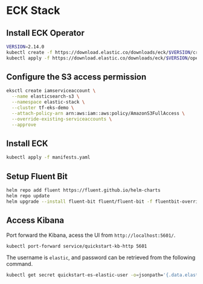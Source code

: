 # ECK Stack

## Install ECK Operator

```bash
VERSION=2.14.0
kubectl create -f https://download.elastic.co/downloads/eck/$VERSION/crds.yaml
kubectl apply -f https://download.elastic.co/downloads/eck/$VERSION/operator.yaml
```

## Configure the S3 access permission

```bash
eksctl create iamserviceaccount \
  --name elasticsearch-s3 \
  --namespace elastic-stack \
  --cluster tf-eks-demo \
  --attach-policy-arn arn:aws:iam::aws:policy/AmazonS3FullAccess \
  --override-existing-serviceaccounts \
  --approve
```

## Install ECK

```bash
kubectl apply -f manifests.yaml
```

## Setup Fluent Bit

```bash
helm repo add fluent https://fluent.github.io/helm-charts
helm repo update
helm upgrade --install fluent-bit fluent/fluent-bit -f fluentbit-override.yaml
```

## Access Kibana

Port forward the Kibana, acess the UI from `http://localhost:5601/`.

```bash
kubectl port-forward service/quickstart-kb-http 5601
```

The username is `elastic`, and password can be retrieved from the following command.

```bash
kubectl get secret quickstart-es-elastic-user -o=jsonpath='{.data.elastic}' | base64 --decode; echo
```
